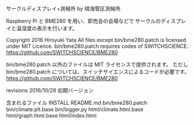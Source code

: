 サークルディスプレイ+測候所  by 晴海管区測候所

Raspberry Pi と BME280 を用い、即売会の会場などで
サークルのディスプレイと温湿度の表示を行います。

Copyright  2016  Hiroyuki Yata
All files except bin/bme280.patch is licensed under MIT Licence.
bin/bme280.patch requires codes of SWITCHSCIENCE.
https://github.com/SWITCHSCIENCE/BME280

bin/bme280.patch 以外のファイルは MIT ライセンスで提供されます。
ただし bin/bme280.patch については、スイッチサイエンスによるコードが必要です。
https://github.com/SWITCHSCIENCE/BME280

revisions
2016/10/28
初期バージョン


含まれるファイル
INSTALL
README.md
bin/bme280.patch
bin/climate.plt.base
bin/logger.py
html/climate.html.base
html/graph.html.base
html/index.html

